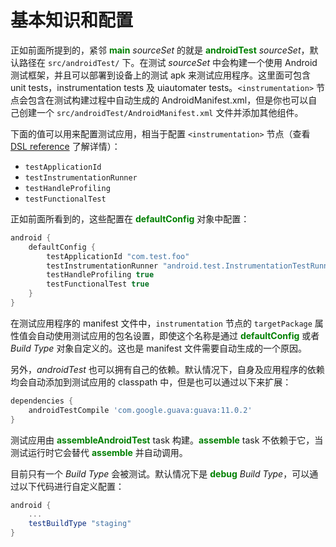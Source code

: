 # 基本知识和配置

正如前面所提到的，紧邻 **<font color='green'>main</font>** *sourceSet* 的就是 **<font color='green'>androidTest</font>** *sourceSet*，默认路径在 `src/androidTest/` 下。在测试 *sourceSet* 中会构建一个使用 Android 测试框架，并且可以部署到设备上的测试 apk 来测试应用程序。这里面可包含 unit tests，instrumentation tests 及 uiautomater tests。`<instrumentation>` 节点会包含在测试构建过程中自动生成的 AndroidManifest.xml，但是你也可以自己创建一个 `src/androidTest/AndroidManifest.xml` 文件并添加其他组件。

下面的值可以用来配置测试应用，相当于配置 `<instrumentation>` 节点（查看 [DSL reference][1] 了解详情）：

* `testApplicationId`
* `testInstrumentationRunner`
* `testHandleProfiling`
* `testFunctionalTest`

正如前面所看到的，这些配置在 **<font color='green'>defaultConfig</font>** 对象中配置：

``` Groovy
android {
    defaultConfig {
        testApplicationId "com.test.foo"
        testInstrumentationRunner "android.test.InstrumentationTestRunner"
        testHandleProfiling true
        testFunctionalTest true
    }
}
```

在测试应用程序的 manifest 文件中，`instrumentation` 节点的 `targetPackage` 属性值会自动使用测试应用的包名设置，即使这个名称是通过 **<font color='green'>defaultConfig</font>** 或者 *Build Type* 对象自定义的。这也是 manifest 文件需要自动生成的一个原因。

另外，*androidTest* 也可以拥有自己的依赖。默认情况下，自身及应用程序的依赖均会自动添加到测试应用的 classpath 中，但是也可以通过以下来扩展：

``` Groovy
dependencies {
    androidTestCompile 'com.google.guava:guava:11.0.2'
}
```

测试应用由 **<font color='green'>assembleAndroidTest</font>** task 构建。**<font color='green'>assemble</font>** task 不依赖于它，当测试运行时它会替代 **<font color='green'>assemble</font>** 并自动调用。

目前只有一个 *Build Type* 会被测试。默认情况下是 **<font color='green'>debug</font>** *Build Type*，可以通过以下代码进行自定义配置：

``` Groovy
android {
    ...
    testBuildType "staging"
}
```

[1]: http://google.github.io/android-gradle-dsl/current/com.android.build.gradle.internal.dsl.ProductFlavor.html